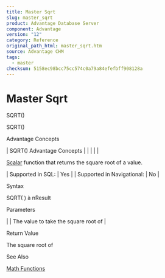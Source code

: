 ```yaml
---
title: Master Sqrt
slug: master_sqrt
product: Advantage Database Server
component: Advantage
version: "12"
category: Reference
original_path_html: master_sqrt.htm
source: Advantage CHM
tags:
  - master
checksum: 5158ec98bcc75cc574c0a79a84efefbff908128a
---
```


# Master Sqrt

SQRT()

SQRT()

Advantage Concepts

| SQRT()  Advantage Concepts |  |  |  |  |

[Scalar](master_supported_scalar_functions.md) function that returns the square root of a value.

| Supported in SQL: | Yes |
| Supported in Navigational: | No |

Syntax

SQRT( <nValue> ) à nResult

Parameters

| <nValue> | The value to take the square root of |

Return Value

The square root of <nValue>

See Also

[Math Functions](master_math_functions.md)
